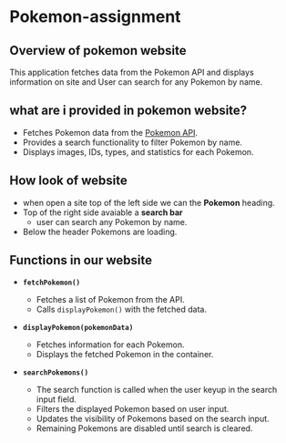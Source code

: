# Pokemon-assignment

## Overview of pokemon website

This application fetches data from the Pokemon API and displays information on site and User can search for any Pokemon by name.

## what are i provided in pokemon website?

- Fetches Pokemon data from the [Pokemon API](https://pokeapi.co).
- Provides a search functionality to filter Pokemon by name.
- Displays images, IDs, types, and statistics for each Pokemon.

## How look of website

- when open a site top of the left side we can the **Pokemon** heading.
- Top of the right side avaiable a **search bar**
  - user can search any Pokemon by name.
- Below the header Pokemons are loading.

## Functions in our website

- **`fetchPokemon()`**
  - Fetches a list of Pokemon from the API.
  - Calls `displayPokemon()` with the fetched data.

- **`displayPokemon(pokemonData)`**
  - Fetches information for each Pokemon.
  - Displays the fetched Pokemon in the container.

- **`searchPokemons()`**
  - The search function is called when the user keyup in the search input field.
  - Filters the displayed Pokemon based on user input.
  - Updates the visibility of Pokemons based on the search input.
  - Remaining Pokemons are disabled until search is cleared.

  


